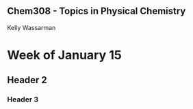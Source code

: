 ## Chem308 - Topics in Physical Chemistry
Kelly Wassarman

# Week of January 15 
## Header 2
### Header 3
